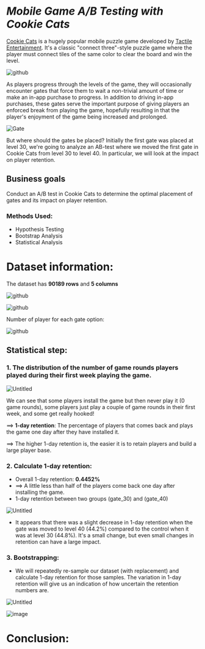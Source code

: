 # *Mobile Game A/B Testing with Cookie Cats*

<a href="https://www.facebook.com/cookiecatsgame">Cookie Cats</a> is a hugely popular mobile puzzle game developed by <a href="http://tactile.dk">Tactile Entertainment</a>. It's a classic "connect three"-style puzzle game where the player must connect tiles of the same color to clear the board and win the level. 

![github](https://github.com/Khangtran94/Mobile_Games_AB_Testing_with_Cookie_Cats/assets/146164801/1a8d4b13-78b8-4134-a47a-bf7eb1531bd5)

As players progress through the levels of the game, they will occasionally encounter gates that force them to wait a non-trivial amount of time or make an in-app purchase to progress. In addition to driving in-app purchases, these gates serve the important purpose of giving players an enforced break from playing the game, hopefully resulting in that the player's enjoyment of the game being increased and prolonged.

![Gate](https://github.com/Khangtran94/Mobile_Games_AB_Testing_with_Cookie_Cats/assets/146164801/12e645d0-9825-4019-a0d3-bd9b1cafbe01)

But where should the gates be placed? Initially the first gate was placed at level 30,  we're going to analyze an AB-test where we moved the first gate in Cookie Cats from level 30 to level 40. In particular, we will look at the impact on player retention.

## Business goals

Conduct an A/B test in Cookie Cats to determine the optimal placement of gates and its impact on player retention.

### Methods Used:
* Hypothesis Testing
* Bootstrap Analysis
* Statistical Analysis

# Dataset information:
The dataset has **90189 rows** and **5 columns**

![github](https://github.com/Khangtran94/Mobile_Games_AB_Testing_with_Cookie_Cats/assets/146164801/80d5e78b-e4c9-4f82-aeed-7c42e84d0f90)

![github](https://github.com/Khangtran94/Mobile_Games_AB_Testing_with_Cookie_Cats/assets/146164801/a76031fc-a6b5-42bd-9956-e5bb39891265)

Number of player for each gate option:

![github](https://github.com/Khangtran94/Mobile_Games_AB_Testing_with_Cookie_Cats/assets/146164801/28b12fda-f83d-4d49-90bf-a60e7ef19ae8)
## Statistical step:
### 1. The distribution of the number of game rounds players played during their first week playing the game.

![Untitled](https://github.com/Khangtran94/Mobile_Games_AB_Testing_with_Cookie_Cats/assets/146164801/26ffb09c-6f4c-4484-8743-5ad93eb83f25)

We can see that some players install the game but then never play it (0 game rounds), some players just play a couple of game rounds in their first week, and some get really hooked!

==> **1-day retention**: The percentage of players that comes back and plays the game one day after they have installed it. 

==> The higher 1-day retention is, the easier it is to retain players and build a large player base.

### 2. Calculate 1-day retention:
* Overall 1-day retention: **0.4452%**
* ==> A little less than half of the players come back one day after installing the game.
* 1-day retention between two groups (gate_30) and (gate_40)

![Untitled](https://github.com/Khangtran94/Mobile_Games_AB_Testing_with_Cookie_Cats/assets/146164801/15ceb54a-e375-4ee8-b366-76d554a09932)

* It appears that there was a slight decrease in 1-day retention when the gate was moved to level 40 (44.2%) compared to the control when it was at level 30 (44.8%). It's a small change, but even small changes in retention can have a large impact.

### 3. Bootstrapping: 
* We will repeatedly re-sample our dataset (with replacement) and calculate 1-day retention for those samples. The variation in 1-day retention will give us an indication of how uncertain the retention numbers are.
 
![Untitled](https://github.com/Khangtran94/Mobile_Games_AB_Testing_with_Cookie_Cats/assets/146164801/33122e26-bbc5-41b4-995e-731740e581c9)

![image](https://github.com/Khangtran94/Mobile_Games_AB_Testing_with_Cookie_Cats/assets/146164801/4036aa9f-0b6a-40a7-b0a4-0a3cf5fe4438)
 
# Conclusion:
